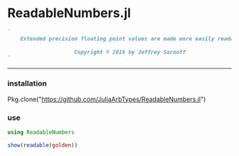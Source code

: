 # ReadableNumbers.jl


 ```ruby
 `
     Extended precision floating point values are made more easily readable.
     
                      Copyright © 2016 by Jeffrey Sarnoff    
`
 ```

-------

### installation
Pkg.clone("https://github.com/JuliaArbTypes/ReadableNumbers.jl")

### use
```julia
using ReadableNumbers

show(readable(golden))
```

